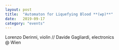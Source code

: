 ```yaml
---
layout: post
title:  "Automaton for Liquefying Blood **(wp)**"
date:   2019-09-17
category: "events"
---
```

Lorenzo Derinni, violin // Davide Gagliardi, electronics <br>
@ Wien